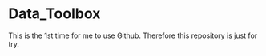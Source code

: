 # Data_Toolbox
This is the 1st time for me to use Github. Therefore this repository is just for try.
